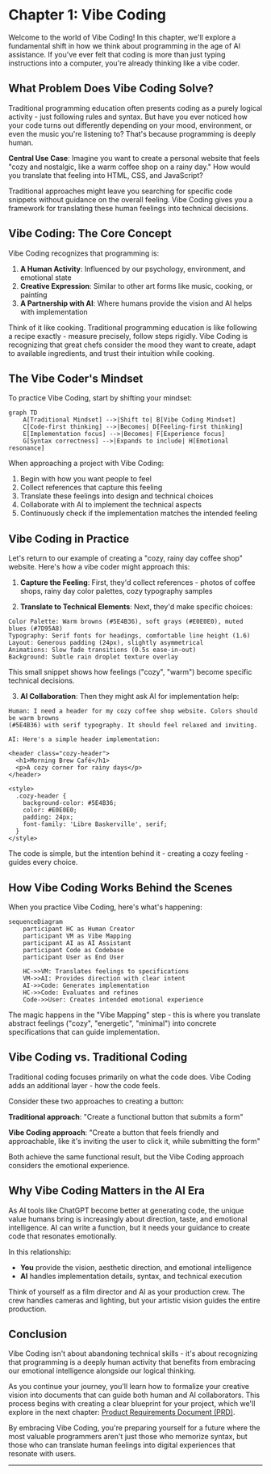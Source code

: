# Chapter 1: Vibe Coding

Welcome to the world of Vibe Coding! In this chapter, we'll explore a fundamental shift in how we think about programming in the age of AI assistance. If you've ever felt that coding is more than just typing instructions into a computer, you're already thinking like a vibe coder.

## What Problem Does Vibe Coding Solve?

Traditional programming education often presents coding as a purely logical activity - just following rules and syntax. But have you ever noticed how your code turns out differently depending on your mood, environment, or even the music you're listening to? That's because programming is deeply human.

**Central Use Case**: Imagine you want to create a personal website that feels "cozy and nostalgic, like a warm coffee shop on a rainy day." How would you translate that feeling into HTML, CSS, and JavaScript?

Traditional approaches might leave you searching for specific code snippets without guidance on the overall feeling. Vibe Coding gives you a framework for translating these human feelings into technical decisions.

## Vibe Coding: The Core Concept

Vibe Coding recognizes that programming is:

1. **A Human Activity**: Influenced by our psychology, environment, and emotional state
2. **Creative Expression**: Similar to other art forms like music, cooking, or painting
3. **A Partnership with AI**: Where humans provide the vision and AI helps with implementation

Think of it like cooking. Traditional programming education is like following a recipe exactly - measure precisely, follow steps rigidly. Vibe Coding is recognizing that great chefs consider the mood they want to create, adapt to available ingredients, and trust their intuition while cooking.

## The Vibe Coder's Mindset

To practice Vibe Coding, start by shifting your mindset:

```mermaid
graph TD
    A[Traditional Mindset] -->|Shift to| B[Vibe Coding Mindset]
    C[Code-first thinking] -->|Becomes| D[Feeling-first thinking]
    E[Implementation focus] -->|Becomes| F[Experience focus]
    G[Syntax correctness] -->|Expands to include| H[Emotional resonance]
```

When approaching a project with Vibe Coding:

1. Begin with how you want people to feel
2. Collect references that capture this feeling
3. Translate these feelings into design and technical choices
4. Collaborate with AI to implement the technical aspects
5. Continuously check if the implementation matches the intended feeling

## Vibe Coding in Practice

Let's return to our example of creating a "cozy, rainy day coffee shop" website. Here's how a vibe coder might approach this:

1. **Capture the Feeling**: First, they'd collect references - photos of coffee shops, rainy day color palettes, cozy typography samples

2. **Translate to Technical Elements**: Next, they'd make specific choices:

```
Color Palette: Warm browns (#5E4B36), soft grays (#E0E0E0), muted blues (#7D95A8)
Typography: Serif fonts for headings, comfortable line height (1.6)
Layout: Generous padding (24px), slightly asymmetrical
Animations: Slow fade transitions (0.5s ease-in-out)
Background: Subtle rain droplet texture overlay
```

This small snippet shows how feelings ("cozy", "warm") become specific technical decisions.

3. **AI Collaboration**: Then they might ask AI for implementation help:

```
Human: I need a header for my cozy coffee shop website. Colors should be warm browns 
(#5E4B36) with serif typography. It should feel relaxed and inviting.

AI: Here's a simple header implementation:

<header class="cozy-header">
  <h1>Morning Brew Café</h1>
  <p>A cozy corner for rainy days</p>
</header>

<style>
  .cozy-header {
    background-color: #5E4B36;
    color: #E0E0E0;
    padding: 24px;
    font-family: 'Libre Baskerville', serif;
  }
</style>
```

The code is simple, but the intention behind it - creating a cozy feeling - guides every choice.

## How Vibe Coding Works Behind the Scenes

When you practice Vibe Coding, here's what's happening:

```mermaid
sequenceDiagram
    participant HC as Human Creator
    participant VM as Vibe Mapping
    participant AI as AI Assistant
    participant Code as Codebase
    participant User as End User
    
    HC->>VM: Translates feelings to specifications
    VM->>AI: Provides direction with clear intent
    AI->>Code: Generates implementation
    HC->>Code: Evaluates and refines
    Code->>User: Creates intended emotional experience
```

The magic happens in the "Vibe Mapping" step - this is where you translate abstract feelings ("cozy", "energetic", "minimal") into concrete specifications that can guide implementation.

## Vibe Coding vs. Traditional Coding

Traditional coding focuses primarily on what the code does. Vibe Coding adds an additional layer - how the code feels.

Consider these two approaches to creating a button:

**Traditional approach**: "Create a functional button that submits a form"

**Vibe Coding approach**: "Create a button that feels friendly and approachable, like it's inviting the user to click it, while submitting the form"

Both achieve the same functional result, but the Vibe Coding approach considers the emotional experience.

## Why Vibe Coding Matters in the AI Era

As AI tools like ChatGPT become better at generating code, the unique value humans bring is increasingly about direction, taste, and emotional intelligence. AI can write a function, but it needs your guidance to create code that resonates emotionally.

In this relationship:
- **You** provide the vision, aesthetic direction, and emotional intelligence
- **AI** handles implementation details, syntax, and technical execution

Think of yourself as a film director and AI as your production crew. The crew handles cameras and lighting, but your artistic vision guides the entire production.

## Conclusion

Vibe Coding isn't about abandoning technical skills - it's about recognizing that programming is a deeply human activity that benefits from embracing our emotional intelligence alongside our logical thinking.

As you continue your journey, you'll learn how to formalize your creative vision into documents that can guide both human and AI collaborators. This process begins with creating a clear blueprint for your project, which we'll explore in the next chapter: [Product Requirements Document (PRD)](02_product_requirements_document__prd__.md).

By embracing Vibe Coding, you're preparing yourself for a future where the most valuable programmers aren't just those who memorize syntax, but those who can translate human feelings into digital experiences that resonate with users.

---


